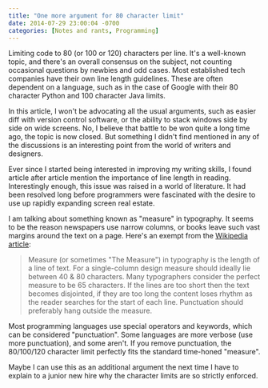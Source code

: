 ```yaml
---
title: "One more argument for 80 character limit"
date: 2014-07-29 23:00:04 -0700
categories: [Notes and rants, Programming]
---
```


Limiting code to 80 (or 100 or 120) characters per line. It's a well-known
topic, and there's an overall consensus on the subject, not counting occasional
questions by newbies and odd cases. Most established tech companies have their
own line length guidelines. These are often dependent on a language, such as in
the case of Google with their 80 character Python and 100 character Java limits.

In this article, I won't be advocating all the usual arguments, such as easier
diff with version control software, or the ability to stack windows side by side
on wide screens. No, I believe that battle to be won quite a long time ago, the
topic is now closed. But something I didn't find mentioned in any of the
discussions is an interesting point from the world of writers and designers.

Ever since I started being interested in improving my writing skills, I found
article after article mention the importance of line length in reading.
Interestingly enough, this issue was raised in a world of literature. It had
been resolved long before programmers were fascinated with the desire to use up
rapidly expanding screen real estate.

I am talking about something known as "measure" in typography. It seems to be
the reason newspapers use narrow columns, or books leave such vast margins
around the text on a page. Here's an exempt from the [Wikipedia article][1]:

> Measure (or sometimes "The Measure") in typography is the length of a line of
> text. For a single-column design measure should ideally lie between 40 & 80
> characters. Many typographers consider the perfect measure to be 65
> characters. If the lines are too short then the text becomes disjointed, if
> they are too long the content loses rhythm as the reader searches for the
> start of each line. Punctuation should preferably hang outside the measure.

Most programming languages use special operators and keywords, which can be
considered "punctuation". Some languages are more verbose (use more
punctuation), and some aren't. If you remove punctuation, the 80/100/120
character limit perfectly fits the standard time-honed "measure".

Maybe I can use this as an additional argument the next time I have to explain
to a junior new hire why the character limits are so strictly enforced.

[1]: http://en.wikipedia.org/wiki/Measure_(typography)
